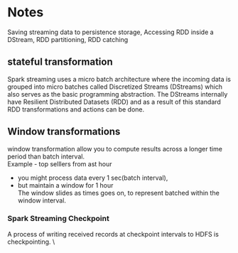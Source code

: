 # Notes
Saving streaming data to persistence storage, Accessing RDD inside a DStream, RDD partitioning, RDD catching

## stateful transformation
Spark streaming uses a micro batch architecture where the incoming data is grouped into micro batches 
called Discretized Streams (DStreams) which also serves as the basic programming abstraction. 
The DStreams internally have Resilient Distributed Datasets (RDD) and as a result of this standard 
RDD transformations and actions can be done.


## Window transformations 
window transformation allow you to compute results across a longer time period than batch interval. \
Example - top selllers from ast hour
- you might process data every 1 sec(batch interval),
- but maintain a window for 1 hour \
The window slides as times goes on, to represent batched within the window interval.

### Spark Streaming Checkpoint
A process of writing received records at checkpoint intervals to HDFS is checkpointing. \
